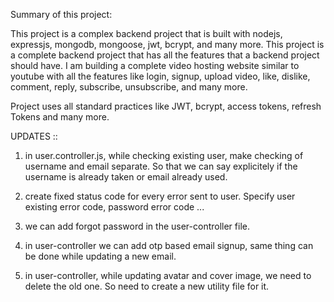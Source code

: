 Summary of this project:

This project is a complex backend project that is built with nodejs, expressjs, mongodb, mongoose, jwt, bcrypt, and many more. This project is a complete backend project that has all the features that a backend project should have. I am building a complete video hosting website similar to youtube with all the features like login, signup, upload video, like, dislike, comment, reply, subscribe, unsubscribe, and many more.

Project uses all standard practices like JWT, bcrypt, access tokens, refresh Tokens and many more.

UPDATES ::

1. in user.controller.js, while checking existing user, make checking of username and email separate. So that we can say explicitely if the username is already taken or email already used.

2. create fixed status code for every error sent to user. Specify user existing error code, password error code ...

3. we can add forgot password in the user-controller file.

4. in user-controller we can add otp based email signup, same thing can be done while updating a new email.

5. in user-controller, while updating avatar and cover image, we need to delete the old one. So need to create a new utility file for it.
